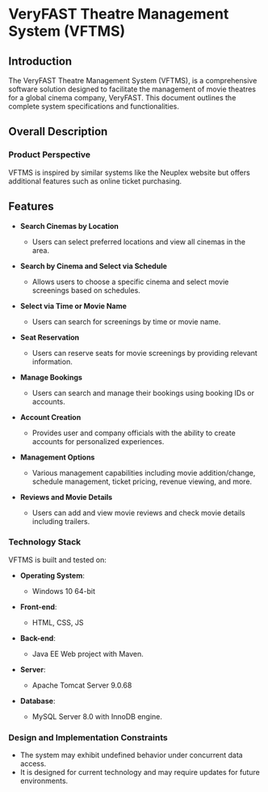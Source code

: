 # VeryFAST Theatre Management System (VFTMS)

## Introduction

The VeryFAST Theatre Management System (VFTMS), is a comprehensive software solution designed to facilitate the management of movie theatres for a global cinema company, VeryFAST. This document outlines the complete system specifications and functionalities.

## Overall Description

### Product Perspective

VFTMS is inspired by similar systems like the Neuplex website but offers additional features such as online ticket purchasing.

## Features

- **Search Cinemas by Location**
  - Users can select preferred locations and view all cinemas in the area.
  
- **Search by Cinema and Select via Schedule**
  - Allows users to choose a specific cinema and select movie screenings based on schedules.
  
- **Select via Time or Movie Name**
  - Users can search for screenings by time or movie name.
  
- **Seat Reservation**
  - Users can reserve seats for movie screenings by providing relevant information.
  
- **Manage Bookings**
  - Users can search and manage their bookings using booking IDs or accounts.
  
- **Account Creation**
  - Provides user and company officials with the ability to create accounts for personalized experiences.
  
- **Management Options**
  - Various management capabilities including movie addition/change, schedule management, ticket pricing, revenue viewing, and more.
  
- **Reviews and Movie Details**
  - Users can add and view movie reviews and check movie details including trailers.

### Technology Stack

VFTMS is built and tested on:
- **Operating System**:
  - Windows 10 64-bit

- **Front-end**:
  - HTML, CSS, JS

- **Back-end**:
  - Java EE Web project with Maven.

- **Server**:
  - Apache Tomcat Server 9.0.68

- **Database**:
  - MySQL Server 8.0 with InnoDB engine.

### Design and Implementation Constraints

- The system may exhibit undefined behavior under concurrent data access.
- It is designed for current technology and may require updates for future environments.
